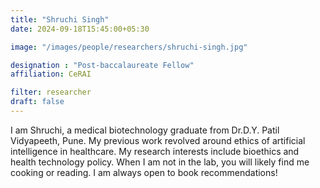 ```yaml
---
title: "Shruchi Singh"
date: 2024-09-18T15:45:00+05:30

image: "/images/people/researchers/shruchi-singh.jpg"

designation : "Post-baccalaureate Fellow"
affiliation: CeRAI

filter: researcher
draft: false
---
```


I am Shruchi, a medical biotechnology graduate from Dr.D.Y. Patil Vidyapeeth, Pune. My previous work revolved around ethics of artificial intelligence in healthcare. My research interests include bioethics and health technology policy. When I am not in the lab, you will likely find me cooking or reading. I am always open to book recommendations!
